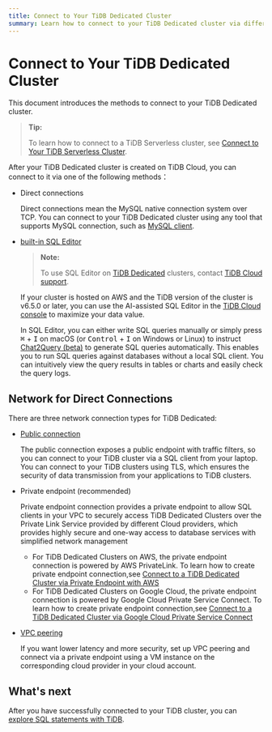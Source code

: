 ```yaml
---
title: Connect to Your TiDB Dedicated Cluster
summary: Learn how to connect to your TiDB Dedicated cluster via different methods.
---
```


# Connect to Your TiDB Dedicated Cluster

This document introduces the methods to connect to your TiDB Dedicated cluster.

> **Tip:**
>
> To learn how to connect to a TiDB Serverless cluster, see [Connect to Your TiDB Serverless Cluster](/tidb-cloud/connect-to-tidb-cluster-serverless.md).

After your TiDB Dedicated cluster is created on TiDB Cloud, you can connect to it via one of the following methods：

- Direct connections

  Direct connections mean the MySQL native connection system over TCP. You can connect to your TiDB Dedicated cluster using any tool that supports MySQL connection, such as [MySQL client](https://dev.mysql.com/doc/refman/8.0/en/mysql.html).

- [built-in SQL Editor](/tidb-cloud/explore-data-with-chat2query.md)

    > **Note:**
    >
    > To use SQL Editor on [TiDB Dedicated](/tidb-cloud/select-cluster-tier.md#tidb-dedicated) clusters, contact [TiDB Cloud support](/tidb-cloud/tidb-cloud-support.md).

    If your cluster is hosted on AWS and the TiDB version of the cluster is v6.5.0 or later, you can use the AI-assisted SQL Editor in the [TiDB Cloud console](https://tidbcloud.com/) to maximize your data value.

    In SQL Editor, you can either write SQL queries manually or simply press <kbd>⌘</kbd> + <kbd>I</kbd> on macOS (or <kbd>Control</kbd> + <kbd>I</kbd> on Windows or Linux) to instruct [Chat2Query (beta)](/tidb-cloud/tidb-cloud-glossary.md#chat2query) to generate SQL queries automatically. This enables you to run SQL queries against databases without a local SQL client. You can intuitively view the query results in tables or charts and easily check the query logs.

## Network for Direct Connections

There are three network connection types for TiDB Dedicated:

- [Public connection](/tidb-cloud/connect-via-standard-connection.md)

    The public connection exposes a public endpoint with traffic filters, so you can connect to your TiDB cluster via a SQL client from your laptop. You can connect to your TiDB clusters using TLS, which ensures the security of data transmission from your applications to TiDB clusters.

- Private endpoint (recommended)

    Private endpoint connection provides a private endpoint to allow SQL clients in your VPC to securely access TiDB Dedicated Clusters over the Private Link Service provided by different Cloud providers, which provides highly secure and one-way access to database services with simplified network management

    - For TiDB Dedicated Clusters on AWS, the private endpoint connection is powered by AWS PrivateLink. To learn how to create private endpoint connection,see [Connect to a TiDB Dedicated Cluster via Private Endpoint with AWS](/tidb-cloud/set-up-private-endpoint-connections.md)
    - For TiDB Dedicated Clusters on Google Cloud, the private endpoint connection is powered by Google Cloud Private Service Connect. To learn how to create private endpoint connection,see [Connect to a TiDB Dedicated Cluster via Google Cloud Private Service Connect](/tidb-cloud/set-up-private-endpoint-connections-on-google-cloud.md)

- [VPC peering](/tidb-cloud/set-up-vpc-peering-connections.md)

    If you want lower latency and more security, set up VPC peering and connect via a private endpoint using a VM instance on the corresponding cloud provider in your cloud account.


## What's next

After you have successfully connected to your TiDB cluster, you can [explore SQL statements with TiDB](/basic-sql-operations.md).
